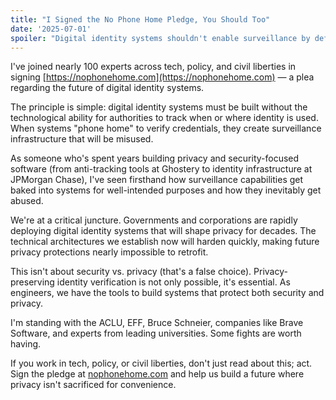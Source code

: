 ```yaml
---
title: "I Signed the No Phone Home Pledge, You Should Too"
date: '2025-07-01'
spoiler: "Digital identity systems shouldn't enable surveillance by default."
---
```


I've joined nearly 100 experts across tech, policy, and civil liberties in signing [https://nophonehome.com](https://nophonehome.com) — a plea regarding the future of digital identity systems.

The principle is simple: digital identity systems must be built without the technological ability for authorities to track when or where identity is used. When systems "phone home" to verify credentials, they create surveillance infrastructure that will be misused.

As someone who's spent years building privacy and security-focused software (from anti-tracking tools at Ghostery to identity infrastructure at JPMorgan Chase), I've seen firsthand how surveillance capabilities get baked into systems for well-intended purposes and how they inevitably get abused.

We're at a critical juncture. Governments and corporations are rapidly deploying digital identity systems that will shape privacy for decades. The technical architectures we establish now will harden quickly, making future privacy protections nearly impossible to retrofit.

This isn't about security vs. privacy (that's a false choice). Privacy-preserving identity verification is not only possible, it's essential. As engineers, we have the tools to build systems that protect both security and privacy.

I'm standing with the ACLU, EFF, Bruce Schneier, companies like Brave Software, and experts from leading universities. Some fights are worth having.

If you work in tech, policy, or civil liberties, don't just read about this; act. Sign the pledge at [nophonehome.com](https://nophonehome.com) and help us build a future where privacy isn't sacrificed for convenience.
